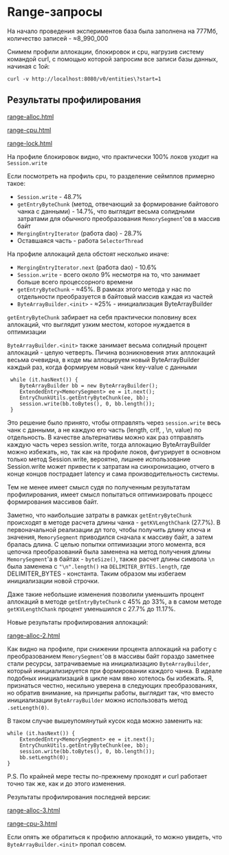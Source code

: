# Range-запросы

На начало проведения экспериментов база была заполнена на 777Мб, количество записей - ≈8_990_000

Снимем профили аллокации, блокировок и cpu, нагрузив систему командой curl, 
с помощью которой запросим все записи базы данных, начиная с 1ой: 

```
curl -v http://localhost:8080/v0/entities\?start=1
```

## Результаты профилирования

[range-alloc.html](data%2Frange-alloc.html)

[range-cpu.html](data%2Frange-cpu.html)

[range-lock.html](data%2Frange-lock.html)


На профиле блокировок видно, что практически 100% локов уходит на `Session.write`

Если посмотреть на профиль cpu, то разделение сеймплов примерно такое:

- `Session.write` - 48.7% 
- `getEntryByteChunk` (метод, отвечающий за формирование байтового чанка с данными) - 14.7%, что выглядит весьма солидными
затратами для обычного преобразования `MemorySegment`'ов в массив байт
- `MergingEntryIterator` (работа dao) - 28.7% 
- Оставшаяся часть - работа `SelectorThread`

На профиле аллокаций дела обстоят несколько иначе: 

- `MergingEntryIterator.next` (работа dao) - 10.6%
- `Session.write` - всего около 9% несмотря на то, что занимает больше всего процессорного времени
- `getEntryByteChunk` - ≈45%. В рамках этого метода у нас по отдельности преобразуется в байтовый массив каждая из частей 
- `ByteArrayBuilder.<init>` - ≈25% - инициализация ByteArrayBuilder

`getEntryByteChunk` забирает на себя практически половину всех аллокаций, что выглядит узким местом, которое нуждается 
в оптимизации

`ByteArrayBuilder.<init>` также занимает весьма солидный процент аллокаций - целую четверть. Пичина возникновения этих алллокаций весьма очевидна, 
в коде мы аллоцируем новый ByteArrayBuilder каждый раз, когда формируем новый чанк key-value с данными

```
 while (it.hasNext()) {
    ByteArrayBuilder bb = new ByteArrayBuilder();
    ExtendedEntry<MemorySegment> ee = it.next();
    EntryChunkUtils.getEntryByteChunk(ee, bb);
    session.write(bb.toBytes(), 0, bb.length());
 }
```

Это решение было принято, чтобы отправлять через `session.write` весь чанк с данными, а не каждую его часть 
(length, crlf, <key>, \n, value) по отдельность. В качестве альтернативы можно как раз отправлять каждую часть через session.write, 
тогда аллокацию ByteArrayBuilder можно избежать, но, так как на профиле локов, фигурирует в основном только метод Session.write, 
вероятно, лишнее использование Session.write может привести к затратам на синхронизацию, отчего в конце концов пострадает latency 
и сама производительность системы. 

Тем не менее имеет смысл судя по полученным результатам профилирования, имеет смысл попытаться оптимизировать процесс формирования 
массивов байт.

Заметно, что наибольшие затраты в рамках `getEntryByteChunk` происходят в методе расчета длины чанка - `getKVLengthChank` 
(27.7%). 
В первоначальной реализации дл того, чтобы получить длину ключа и значения, `MemorySegment` приводился сначала к массиву 
байт, а затем бралась длина. С целью попытки оптимизации этого момента, вся цепочка преобразований была заменена на метод 
получения длины `MemorySegment`'а в байтах - `byteSize()`, также расчет длины символа `\n` была заменена с `"\n".length()` 
на `DELIMITER_BYTES.length`, где DELIMITER_BYTES - константа. Таким образом мы избегаем инициализации новой строчки.

Даже такие небольшие изменения позволили уменьшить процент аллокаций в методе `getEntryByteChunk` с 45% до 33%, а в самом 
методе `getKVLengthChank` процент уменьшился с 27.7% до 11.17%.

Новые результаты профилирования аллокаций:

[range-alloc-2.html](data%2Frange-alloc-2.html)

Как видно на профиле, при снижении процента аллокаций на работу с преобразованием `MemorySegment`'ов в массивы байт 
гораздо заметнее стали ресурсы, затрачиваемые на инициализацию `ByteArrayBuilder`, который инициализируется при формировании каждого 
чанка. В идеале подобных инициализаций в цикле нам явно хотелось бы избежать. Я, признаться честно, несильно уверена в следующих преобразованиях, 
но обратив внимание, на принципы работы, выглядит так, что вместо инициализации `ByteArrayBuilder` можно использовать метод `.setLength(0)`.

В таком случае вышеупомянутый кусок кода можно заменить на:

```
while (it.hasNext()) {
    ExtendedEntry<MemorySegment> ee = it.next();
    EntryChunkUtils.getEntryByteChunk(ee, bb);
    session.write(bb.toBytes(), 0, bb.length());
    bb.setLength(0);
}
```

P.S. По крайней мере тесты по-прежнему проходят и curl работает точно так же, как и до этого изменения.

Результаты профилирования последней версии: 

[range-alloc-3.html](data%2Frange-alloc-3.html)

[range-cpu-3.html](data%2Frange-cpu-3.html)

Если опять же обратиться к профилю аллокаций, то можно увидеть, что `ByteArrayBuilder.<init>` пропал совсем. 
